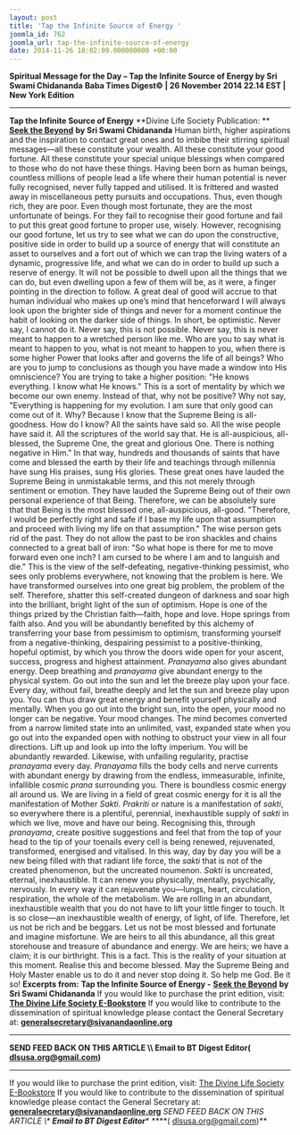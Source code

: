 ```yaml
---
layout: post
title: 'Tap the Infinite Source of Energy '
joomla_id: 762
joomla_url: tap-the-infinite-source-of-energy
date: 2014-11-26 18:02:09.000000000 +00:00
---
```

**Spiritual Message for the Day – Tap the Infinite Source of Energy by Sri Swami Chidananda**
**Baba Times Digest© | 26 November 2014 22.14 EST | New York Edition**
* * *  
**Tap the Infinite Source of Energy**
**Divine Life Society Publication: ** [**Seek the Beyond**](http://dlshq.org/messages/tapsource.htm) **by Sri Swami Chidananda**
Human birth, higher aspirations and the inspiration to contact great ones and to imbibe their stirring spiritual messages—all these constitute your wealth. All these constitute your good fortune. All these constitute your special unique blessings when compared to those who do not have these things.
Having been born as human beings, countless millions of people lead a life where their human potential is never fully recognised, never fully tapped and utilised. It is frittered and wasted away in miscellaneous petty pursuits and occupations. Thus, even though rich, they are poor. Even though most fortunate, they are the most unfortunate of beings. For they fail to recognise their good fortune and fail to put this great good fortune to proper use, wisely.
However, recognising our good fortune, let us try to see what we can do upon the constructive, positive side in order to build up a source of energy that will constitute an asset to ourselves and a fort out of which we can trap the living waters of a dynamic, progressive life, and what we can do in order to build up such a reserve of energy. It will not be possible to dwell upon all the things that we can do, but even dwelling upon a few of them will be, as it were, a finger pointing in the direction to follow.
A great deal of good will accrue to that human individual who makes up one’s mind that henceforward I will always look upon the brighter side of things and never for a moment continue the habit of looking on the darker side of things. In short, be optimistic. Never say, I cannot do it. Never say, this is not possible. Never say, this is never meant to happen to a wretched person like me.
Who are you to say what is meant to happen to you, what is not meant to happen to you, when there is some higher Power that looks after and governs the life of all beings? Who are you to jump to conclusions as though you have made a window into His omniscience? You are trying to take a higher position: "He knows everything. I know what He knows."
This is a sort of mentality by which we become our own enemy. Instead of that, why not be positive? Why not say, "Everything is happening for my evolution. I am sure that only good can come out of it. Why? Because I know that the Supreme Being is all-goodness. How do I know? All the saints have said so. All the wise people have said it. All the scriptures of the world say that. He is all-auspicious, all-blessed, the Supreme One, the great and glorious One. There is nothing negative in Him."
In that way, hundreds and thousands of saints that have come and blessed the earth by their life and teachings through millennia have sung His praises, sung His glories. These great ones have lauded the Supreme Being in unmistakable terms, and this not merely through sentiment or emotion. They have lauded the Supreme Being out of their own personal experience of that Being. Therefore, we can be absolutely sure that that Being is the most blessed one, all-auspicious, all-good. "Therefore, I would be perfectly right and safe if I base my life upon that assumption and proceed with living my life on that assumption."
The wise person gets rid of the past. They do not allow the past to be iron shackles and chains connected to a great ball of iron: "So what hope is there for me to move forward even one inch? I am cursed to be where I am and to languish and die." This is the view of the self-defeating, negative-thinking pessimist, who sees only problems everywhere, not knowing that the problem is here. We have transformed ourselves into one great big problem, the problem of the self.
Therefore, shatter this self-created dungeon of darkness and soar high into the brilliant, bright light of the sun of optimism. Hope is one of the things prized by the Christian faith—faith, hope and love. Hope springs from faith also. And you will be abundantly benefited by this alchemy of transferring your base from pessimism to optimism, transforming yourself from a negative-thinking, despairing pessimist to a positive-thinking, hopeful optimist, by which you throw the doors wide open for your ascent, success, progress and highest attainment.
_Pranayama_ also gives abundant energy. Deep breathing and _pranayama_ give abundant energy to the physical system. Go out into the sun and let the breeze play upon your face. Every day, without fail, breathe deeply and let the sun and breeze play upon you. You can thus draw great energy and benefit yourself physically and mentally. When you go out into the bright sun, into the open, your mood no longer can be negative. Your mood changes. The mind becomes converted from a narrow limited state into an unlimited, vast, expanded state when you go out into the expanded open with nothing to obstruct your view in all four directions. Lift up and look up into the lofty imperium. You will be abundantly rewarded.
Likewise, with unfailing regularity, practise _pranayama_ every day. _Pranayama_ fills the body cells and nerve currents with abundant energy by drawing from the endless, immeasurable, infinite, infallible cosmic _prana_ surrounding you. There is boundless cosmic energy all around us.
We are living in a field of great cosmic energy for it is all the manifestation of Mother _Sakti_. _Prakriti_ or nature is a manifestation of _sakti_, so everywhere there is a plentiful, perennial, inexhaustible supply of _sakti_ in which we live, move and have our being. Recognising this, through _pranayama_, create positive suggestions and feel that from the top of your head to the tip of your toenails every cell is being renewed, rejuvenated, transformed, energised and vitalised.
In this way, day by day you will be a new being filled with that radiant life force, the _sakti_ that is not of the created phenomenon, but the uncreated noumenon. _Sakti_ is uncreated, eternal, inexhaustible. It can renew you physically, mentally, psychically, nervously. In every way it can rejuvenate you—lungs, heart, circulation, respiration, the whole of the metabolism. We are rolling in an abundant, inexhaustible wealth that you do not have to lift your little finger to touch. It is so close—an inexhaustible wealth of energy, of light, of life.
Therefore, let us not be rich and be beggars. Let us not be most blessed and fortunate and imagine misfortune. We are heirs to all this abundance, all this great storehouse and treasure of abundance and energy. We are heirs; we have a claim; it is our birthright. This is a fact. This is the reality of your situation at this moment. Realise this and become blessed. May the Supreme Being and Holy Master enable us to do it and never stop doing it. So help me God. Be it so!
**Excerpts from:**  **Tap the Infinite Source of Energy -** [**Seek the Beyond**](http://dlshq.org/messages/tapsource.htm) **by Sri Swami Chidananda**
If you would like to purchase the print edition, visit: **[The Divine Life Society E-Bookstore](http://www.dlshq.org/download/download.htm)**
If you would like to contribute to the dissemination of spiritual knowledge please contact the General Secretary at: [](mailto:%20%3Cscript%20type=%27text/javascript%27%3E%20%3C%21--%20var%20prefix%20=%20%27ma%27%20+%20%27il%27%20+%20%27to%27;%20var%20path%20=%20%27hr%27%20+%20%27ef%27%20+%20%27=%27;%20var%20addy57016%20=%20%27generalsecretary%27%20+%20%27@%27;%20addy57016%20=%20addy57016%20+%20%27sivanandaonline%27%20+%20%27.%27%20+%20%27org%27;%20document.write%28%27%3Ca%20%27%20+%20path%20+%20%27%5C%27%27%20+%20prefix%20+%20%27:%27%20+%20addy57016%20+%20%27%5C%27%3E%27%29;%20document.write%28addy57016%29;%20document.write%28%27%3C%5C/a%3E%27%29;%20//--%3E%5Cn%20%3C/script%3E%3Cscript%20type=%27text/javascript%27%3E%20%3C%21--%20document.write%28%27%3Cspan%20style=%5C%27display:%20none;%5C%27%3E%27%29;%20//--%3E%20%3C/script%3EThis%20email%20address%20is%20being%20protected%20from%20spambots.%20You%20need%20JavaScript%20enabled%20to%20view%20it.%20%3Cscript%20type=%27text/javascript%27%3E%20%3C%21--%20document.write%28%27%3C/%27%29;%20document.write%28%27span%3E%27%29;%20//--%3E%20%3C/script%3E?subject=Contribution%20to%20Dissemination%20of%20Spiritual%20Knowledge) **generalsecretary@sivanandaonline.org**
****
**SEND FEED BACK ON THIS ARTICLE \\\ Email to BT Digest Editor[](mailto:%20%3Cscript%20type=%27text/javascript%27%3E%20%3C%21--%20var%20prefix%20=%20%27ma%27%20+%20%27il%27%20+%20%27to%27;%20var%20path%20=%20%27hr%27%20+%20%27ef%27%20+%20%27=%27;%20var%20addy72654%20=%20%27dlsusa.org%27%20+%20%27@%27;%20addy72654%20=%20addy72654%20+%20%27gmail%27%20+%20%27.%27%20+%20%27com%27;%20document.write%28%27%3Ca%20%27%20+%20path%20+%20%27%5C%27%27%20+%20prefix%20+%20%27:%27%20+%20addy72654%20+%20%27%5C%27%3E%27%29;%20document.write%28addy72654%29;%20document.write%28%27%3C%5C/a%3E%27%29;%20//--%3E%5Cn%20%3C/script%3E%3Cscript%20type=%27text/javascript%27%3E%20%3C%21--%20document.write%28%27%3Cspan%20style=%5C%27display:%20none;%5C%27%3E%27%29;%20//--%3E%20%3C/script%3EThis%20email%20address%20is%20being%20protected%20from%20spambots.%20You%20need%20JavaScript%20enabled%20to%20view%20it.%20%3Cscript%20type=%27text/javascript%27%3E%20%3C%21--%20document.write%28%27%3C/%27%29;%20document.write%28%27span%3E%27%29;%20//--%3E%20%3C/script%3E?subject=DLS%20Posts)( [dlsusa.org@gmail.com](mailto:dlsusa.org@gmail.com))**
* * *
  
If you would like to purchase the print edition, visit: [The Divine Life Society E-Bookstore](http://www.dlshq.org/download/download.htm)
If you would like to contribute to the dissemination of spiritual knowledge please contact the General Secretary at: **[generalsecretary@sivanandaonline.org](mailto:generalsecretary@sivanandaonline.org)**
**SEND FEED BACK ON THIS ARTICLE \\\**  **Email to BT Digest Editor**** [](mailto:%20%3Cscript%20type=%27text/javascript%27%3E%20%3C%21--%20var%20prefix%20=%20%27ma%27%20+%20%27il%27%20+%20%27to%27;%20var%20path%20=%20%27hr%27%20+%20%27ef%27%20+%20%27=%27;%20var%20addy72654%20=%20%27dlsusa.org%27%20+%20%27@%27;%20addy72654%20=%20addy72654%20+%20%27gmail%27%20+%20%27.%27%20+%20%27com%27;%20document.write%28%27%3Ca%20%27%20+%20path%20+%20%27%5C%27%27%20+%20prefix%20+%20%27:%27%20+%20addy72654%20+%20%27%5C%27%3E%27%29;%20document.write%28addy72654%29;%20document.write%28%27%3C%5C/a%3E%27%29;%20//--%3E%5Cn%20%3C/script%3E%3Cscript%20type=%27text/javascript%27%3E%20%3C%21--%20document.write%28%27%3Cspan%20style=%5C%27display:%20none;%5C%27%3E%27%29;%20//--%3E%20%3C/script%3EThis%20email%20address%20is%20being%20protected%20from%20spambots.%20You%20need%20JavaScript%20enabled%20to%20view%20it.%20%3Cscript%20type=%27text/javascript%27%3E%20%3C%21--%20document.write%28%27%3C/%27%29;%20document.write%28%27span%3E%27%29;%20//--%3E%20%3C/script%3E?subject=DLS%20Posts)****( [dlsusa.org@gmail.com](mailto:dlsusa.org@gmail.com))**  
